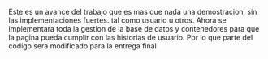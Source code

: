 Este es un avance del trabajo que es mas que nada una demostracion, sin las implementaciones fuertes. tal como usuario u otros.
Ahora se implementara toda la gestion de la base de datos y contenedores para que la pagina pueda cumplir con las historias de usuario.
Por lo que parte del codigo sera modificado para la entrega final
